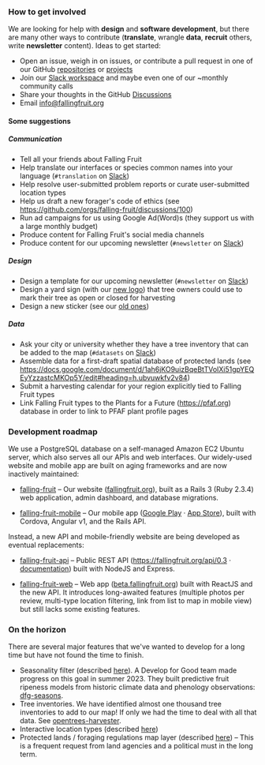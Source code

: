 ### How to get involved

We are looking for help with **design** and **software development**, but there are many other ways to contribute (**translate**, wrangle **data**, **recruit** others, write **newsletter** content). Ideas to get started:

  - Open an issue, weigh in on issues, or contribute a pull request in one of our GitHub [repositories](https://github.com/orgs/falling-fruit/repositories) or [projects](https://github.com/orgs/falling-fruit/projects)
  - Join our [Slack workspace](https://fallingfruit.org/join-slack) and maybe even one of our ~monthly community calls
  - Share your thoughts in the GitHub [Discussions](https://github.com/orgs/falling-fruit/discussions)
  - Email info@fallingfruit.org

#### Some suggestions

##### Communication

  - Tell all your friends about Falling Fruit
  - Help translate our interfaces or species common names into your language (`#translation` on [Slack](https://fallingfruit.org/join-slack))
  - Help resolve user-submitted problem reports or curate user-submitted location types
  - Help us draft a new forager's code of ethics (see https://github.com/orgs/falling-fruit/discussions/100)
  - Run ad campaigns for us using Google Ad(Word)s (they support us with a large monthly budget)
  - Produce content for Falling Fruit's social media channels
  - Produce content for our upcoming newsletter (`#newsletter` on [Slack](https://fallingfruit.org/join-slack))

##### Design

  - Design a template for our upcoming newsletter (`#newsletter` on [Slack](https://fallingfruit.org/join-slack))
  - Design a yard sign (with our [new logo](https://drive.google.com/drive/u/0/folders/18fKEHaOFF8cJrK0H0fNMK2iQzX9XfV0g)) that tree owners could use to mark their tree as open or closed for harvesting
  - Design a new sticker (see our [old ones](https://drive.google.com/drive/u/0/folders/18fKEHaOFF8cJrK0H0fNMK2iQzX9XfV0g))

##### Data

  - Ask your city or university whether they have a tree inventory that can be added to the map (`#datasets` on [Slack](https://join.slack.com/t/fallingfruit/shared_invite/zt-1oh1paonq-XJ7dBHPapv6uuBTc93~4UA))  
  - Assemble data for a first-draft spatial database of protected lands (see https://docs.google.com/document/d/1ah6jKO9uizBqeBtTVoIXi51gpYEQEyYzzastcMKOp5Y/edit#heading=h.ubvuwkfv2v84)
  - Submit a harvesting calendar for your region explicitly tied to Falling Fruit types
  - Link Falling Fruit types to the Plants for a Future (https://pfaf.org) database in order to link to PFAF plant profile pages

### Development roadmap

We use a PostgreSQL database on a self-managed Amazon EC2 Ubuntu server, which also serves all our APIs and web interfaces. Our widely-used website and mobile app are built on aging frameworks and are now inactively maintained:

  - [falling-fruit](https://github.com/falling-fruit/falling-fruit) – Our website ([fallingfruit.org](https://fallingfruit.org)), built as a Rails 3 (Ruby 2.3.4) web application, admin dashboard, and database migrations.

  - [falling-fruit-mobile](https://github.com/falling-fruit/falling-fruit-mobile) – Our mobile app ([Google Play](https://play.google.com/store/apps/details?id=uh.fallingfruit.app) · [App Store](https://apps.apple.com/us/app/falling-fruit/id380859409)), built with Cordova, Angular v1, and the Rails API.

Instead, a new API and mobile-friendly website are being developed as eventual replacements:

  - [falling-fruit-api](https://github.com/falling-fruit/falling-fruit-api) – Public REST API (https://fallingfruit.org/api/0.3 · [documentation](https://petstore.swagger.io/?url=https://raw.githubusercontent.com/falling-fruit/falling-fruit-api/main/docs/openapi.yml)) built with NodeJS and Express.

  - [falling-fruit-web](https://github.com/falling-fruit/falling-fruit-web) – Web app ([beta.fallingfruit.org](https://beta.fallingfruit.org)) built with ReactJS and the new API. It introduces long-awaited features (multiple photos per review, multi-type location filtering, link from list to map in mobile view) but still lacks some existing features.


### On the horizon

There are several major features that we've wanted to develop for a long time but have not found the time to finish.

  - Seasonality filter (described [here](https://docs.google.com/document/d/1ah6jKO9uizBqeBtTVoIXi51gpYEQEyYzzastcMKOp5Y/edit#heading=h.1hnrl61rsxes)). A Develop for Good team made progress on this goal in summer 2023. They built predictive fruit ripeness models from historic climate data and phenology observations: [dfg-seasons](https://github.com/falling-fruit/dfg-seasons).
  - Tree inventories. We have identified almost one thousand tree inventories to add to our map! If only we had the time to deal with all that data. See [opentrees-harvester](https://github.com/ezwelty/opentrees-harvester).
  - Interactive location types (described [here](https://docs.google.com/document/d/1ah6jKO9uizBqeBtTVoIXi51gpYEQEyYzzastcMKOp5Y/edit#heading=h.cbt21puyoh05))
  - Protected lands / foraging regulations map layer (described [here](https://docs.google.com/document/d/1ah6jKO9uizBqeBtTVoIXi51gpYEQEyYzzastcMKOp5Y/edit#heading=h.ubvuwkfv2v84)) – This is a frequent request from land agencies and a political must in the long term.
  
